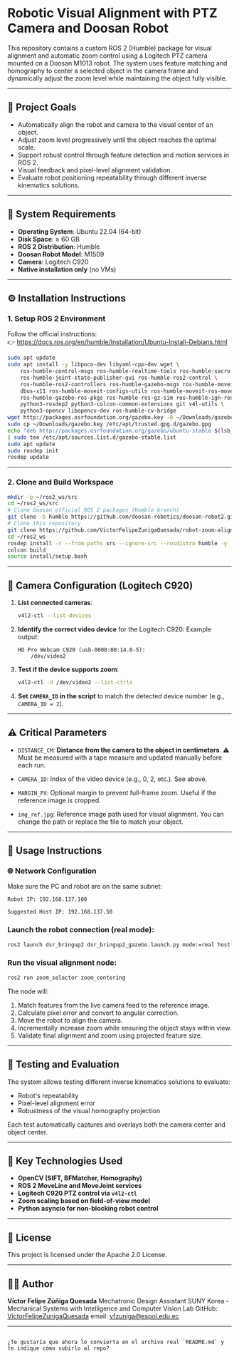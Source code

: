 
# Robotic Visual Alignment with PTZ Camera and Doosan Robot

This repository contains a custom ROS 2 (Humble) package for visual alignment and automatic zoom control using a Logitech PTZ camera mounted on a Doosan M1013 robot. The system uses feature matching and homography to center a selected object in the camera frame and dynamically adjust the zoom level while maintaining the object fully visible.

---

## 📌 Project Goals

- Automatically align the robot and camera to the visual center of an object.
- Adjust zoom level progressively until the object reaches the optimal scale.
- Support robust control through feature detection and motion services in ROS 2.
- Visual feedback and pixel-level alignment validation.
- Evaluate robot positioning repeatability through different inverse kinematics solutions.

---

## 🧩 System Requirements

- **Operating System**: Ubuntu 22.04 (64-bit)
- **Disk Space**: ≥ 60 GB
- **ROS 2 Distribution**: Humble
- **Doosan Robot Model**: M1509
- **Camera**: Logitech C920 
- **Native installation only** (no VMs)

---

## ⚙️ Installation Instructions

### 1. Setup ROS 2 Environment

Follow the official instructions:  
👉 https://docs.ros.org/en/humble/Installation/Ubuntu-Install-Debians.html

```bash
sudo apt update
sudo apt install -y libpoco-dev libyaml-cpp-dev wget \
    ros-humble-control-msgs ros-humble-realtime-tools ros-humble-xacro \
    ros-humble-joint-state-publisher-gui ros-humble-ros2-control \
    ros-humble-ros2-controllers ros-humble-gazebo-msgs ros-humble-moveit-msgs \
    dbus-x11 ros-humble-moveit-configs-utils ros-humble-moveit-ros-move-group \
    ros-humble-gazebo-ros-pkgs ros-humble-ros-gz-sim ros-humble-ign-ros2-control \
    python3-rosdep2 python3-colcon-common-extensions git v4l-utils \
    python3-opencv libopencv-dev ros-humble-cv-bridge
wget http://packages.osrfoundation.org/gazebo.key -O ~/Downloads/gazebo.key
sudo cp ~/Downloads/gazebo.key /etc/apt/trusted.gpg.d/gazebo.gpg
echo "deb http://packages.osrfoundation.org/gazebo/ubuntu-stable $(lsb_release -cs) main" \
| sudo tee /etc/apt/sources.list.d/gazebo-stable.list
sudo apt update
sudo rosdep init
rosdep update
````

---

### 2. Clone and Build Workspace

```bash
mkdir -p ~/ros2_ws/src
cd ~/ros2_ws/src
# Clone Doosan official ROS 2 packages (Humble branch)
git clone -b humble https://github.com/doosan-robotics/doosan-robot2.git
# Clone this repository
git clone https://github.com/VictorFelipeZunigaQuesada/robot-zoom-alignment.git
cd ~/ros2_ws
rosdep install -r --from-paths src --ignore-src --rosdistro humble -y
colcon build
source install/setup.bash
```

---

## 🎥 Camera Configuration (Logitech C920)

1. **List connected cameras**:

   ```bash
   v4l2-ctl --list-devices
   ```

2. **Identify the correct video device** for the Logitech C920:
   Example output:

   ```
   HD Pro Webcam C920 (usb-0000:00:14.0-5):
       /dev/video2
   ```

3. **Test if the device supports zoom**:

   ```bash
   v4l2-ctl -d /dev/video2 --list-ctrls
   ```

4. **Set `CAMERA_ID` in the script** to match the detected device number (e.g., `CAMERA_ID = 2`).

---

## ⚠️ Critical Parameters

* `DISTANCE_CM`: **Distance from the camera to the object in centimeters**.
  ⚠️ Must be measured with a tape measure and updated manually before each run.

* `CAMERA_ID`: Index of the video device (e.g., 0, 2, etc.). See above.

* `MARGIN_PX`: Optional margin to prevent full-frame zoom. Useful if the reference image is cropped.

* `img_ref.jpg`: Reference image path used for visual alignment.
  You can change the path or replace the file to match your object.

---

## 🚀 Usage Instructions
### 🌐 Network Configuration

Make sure the PC and robot are on the same subnet:

    Robot IP: 192.168.137.100

    Suggested Host IP: 192.168.137.50
### Launch the robot connection (real mode):

```bash
ros2 launch dsr_bringup2 dsr_bringup2_gazebo.launch.py mode:=real host:=192.168.137.100 model:=m1509
```

### Run the visual alignment node:

```bash
ros2 run zoom_selector zoom_centering
```

The node will:

1. Match features from the live camera feed to the reference image.
2. Calculate pixel error and convert to angular correction.
3. Move the robot to align the camera.
4. Incrementally increase zoom while ensuring the object stays within view.
5. Validate final alignment and zoom using projected feature size.

---

## 🧪 Testing and Evaluation

The system allows testing different inverse kinematics solutions to evaluate:

* Robot's repeatability
* Pixel-level alignment error
* Robustness of the visual homography projection

Each test automatically captures and overlays both the camera center and object center.

---

## 🧠 Key Technologies Used

* **OpenCV (SIFT, BFMatcher, Homography)**
* **ROS 2 MoveLine and MoveJoint services**
* **Logitech C920 PTZ control via `v4l2-ctl`**
* **Zoom scaling based on field-of-view model**
* **Python asyncio for non-blocking robot control**

---

## 📄 License

This project is licensed under the Apache 2.0 License.

---

## 👨‍💻 Author

**Víctor Felipe Zúñiga Quesada**
Mechatronic Design Assistant
SUNY Korea - Mechanical Systems with Intelligence and Computer Vision Lab
GitHub: [VictorFelipeZunigaQuesada](https://github.com/VictorFelipeZunigaQuesada)
email: vfzuniga@espol.edu.ec

---

```

¿Te gustaría que ahora lo convierta en el archivo real `README.md` y te indique cómo subirlo al repo?
```
